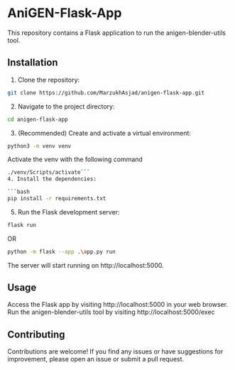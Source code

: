 # AniGEN-Flask-App
This repository contains a Flask application to run the anigen-blender-utils tool.

## Installation
1. Clone the repository:

```bash
git clone https://github.com/MarzukhAsjad/anigen-flask-app.git
```
2. Navigate to the project directory:

```bash
cd anigen-flask-app
```
3. (Recommended) Create and activate a virtual environment:

```bash
python3 -m venv venv
```
Activate the venv with the following command
```bash
./venv/Scripts/activate```
4. Install the dependencies:

```bash
pip install -r requirements.txt
```
5. Run the Flask development server:

```bash
flask run
```
OR
```bash
python -m flask --app .\app.py run
```

The server will start running on http://localhost:5000.

## Usage
Access the Flask app by visiting http://localhost:5000 in your web browser. Run the anigen-blender-utils tool by visiting http://localhost:5000/exec

## Contributing
Contributions are welcome! If you find any issues or have suggestions for improvement, please open an issue or submit a pull request.
